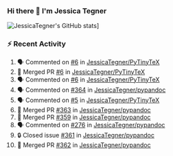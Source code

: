 ### Hi there 👋 I'm Jessica Tegner

![JessicaTegner's GitHub stats](https://github-readme-stats.vercel.app/api?username=jessicategner)]


### :zap: Recent Activity

<!--START_SECTION:activity-->
1. 🗣 Commented on [#6](https://github.com/JessicaTegner/PyTinyTeX/pull/6#issuecomment-2097673272) in [JessicaTegner/PyTinyTeX](https://github.com/JessicaTegner/PyTinyTeX)
2. 🎉 Merged PR [#6](https://github.com/JessicaTegner/PyTinyTeX/pull/6) in [JessicaTegner/PyTinyTeX](https://github.com/JessicaTegner/PyTinyTeX)
3. 🗣 Commented on [#6](https://github.com/JessicaTegner/PyTinyTeX/pull/6#issuecomment-2097670382) in [JessicaTegner/PyTinyTeX](https://github.com/JessicaTegner/PyTinyTeX)
4. 🗣 Commented on [#364](https://github.com/JessicaTegner/pypandoc/issues/364#issuecomment-2092080257) in [JessicaTegner/pypandoc](https://github.com/JessicaTegner/pypandoc)
5. 🗣 Commented on [#5](https://github.com/JessicaTegner/PyTinyTeX/issues/5#issuecomment-2081341821) in [JessicaTegner/PyTinyTeX](https://github.com/JessicaTegner/PyTinyTeX)
6. 🎉 Merged PR [#363](https://github.com/JessicaTegner/pypandoc/pull/363) in [JessicaTegner/pypandoc](https://github.com/JessicaTegner/pypandoc)
7. 🎉 Merged PR [#359](https://github.com/JessicaTegner/pypandoc/pull/359) in [JessicaTegner/pypandoc](https://github.com/JessicaTegner/pypandoc)
8. 🗣 Commented on [#276](https://github.com/JessicaTegner/pypandoc/issues/276#issuecomment-2050743604) in [JessicaTegner/pypandoc](https://github.com/JessicaTegner/pypandoc)
9. 🔒 Closed issue [#361](https://github.com/JessicaTegner/pypandoc/issues/361) in [JessicaTegner/pypandoc](https://github.com/JessicaTegner/pypandoc)
10. 🎉 Merged PR [#362](https://github.com/JessicaTegner/pypandoc/pull/362) in [JessicaTegner/pypandoc](https://github.com/JessicaTegner/pypandoc)
<!--END_SECTION:activity-->
